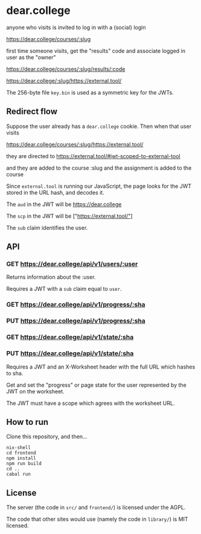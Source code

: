 # dear.college

anyone who visits is invited to log in with a (social) login

https://dear.college/courses/:slug

first time someone visits, get the "results" code and associate logged in user as the "owner"

https://dear.college/courses/:slug/results/:code

https://dear.college/:slug/https://external.tool/

The 256-byte file `key.bin` is used as a symmetric key for the JWTs.

## Redirect flow

Suppose the user already has a `dear.college` cookie.  Then when that user visits

https://dear.college/courses/:slug/https://external.tool/

they are directed to https://external.tool/#jwt-scoped-to-external-tool

and they are added to the course :slug
and the assignment is added to the course

Since `external.tool` is running our JavaScript, the page looks for
the JWT stored in the URL hash, and decodes it.

The `aud` in the JWT will be https://dear.college

The `scp` in the JWT will be ["https://external.tool/"]

The `sub` claim identifies the user.

## API

### GET https://dear.college/api/v1/users/:user

Returns information about the :user.

Requires a JWT with a `sub` claim equal to `user`.

### GET https://dear.college/api/v1/progress/:sha
### PUT https://dear.college/api/v1/progress/:sha
### GET https://dear.college/api/v1/state/:sha
### PUT https://dear.college/api/v1/state/:sha

Requires a JWT and an X-Worksheet header with the full URL which hashes to sha.

Get and set the "progress" or page state for the user represented by the JWT on the worksheet.

The JWT must have a scope which agrees with the worksheet URL.

## How to run

Clone this repository, and then...

```
nix-shell
cd frontend
npm install
npm run build
cd ..
cabal run
```

## License

The server (the code in `src/` and `frontend/`) is licensed under the AGPL.

The code that other sites would use (namely the code in `library/`) is MIT licensed.
